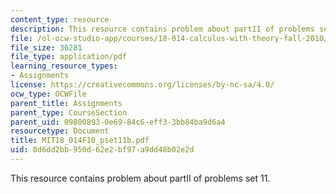```yaml
---
content_type: resource
description: This resource contains problem about partII of problems set 11.
file: /ol-ocw-studio-app/courses/18-014-calculus-with-theory-fall-2010/0d6dd2bb950d62e2bf97a9dd48b02e2d_MIT18_014F10_pset11b.pdf
file_size: 36281
file_type: application/pdf
learning_resource_types:
- Assignments
license: https://creativecommons.org/licenses/by-nc-sa/4.0/
ocw_type: OCWFile
parent_title: Assignments
parent_type: CourseSection
parent_uid: 09800893-0e69-84c6-eff3-3bb84ba9d6a4
resourcetype: Document
title: MIT18_014F10_pset11b.pdf
uid: 0d6dd2bb-950d-62e2-bf97-a9dd48b02e2d
---
```

This resource contains problem about partII of problems set 11.
